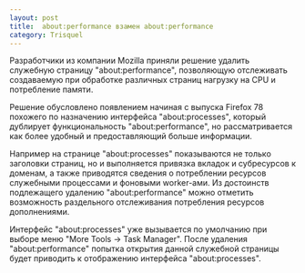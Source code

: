 ```yaml
---
layout: post
title:  about:performance взамен about:performance
category: Trisquel
---
```


Разработчики из компании Mozilla приняли решение удалить служебную страницу "about:performance", позволяющую отслеживать создаваемую при обработке различных страниц нагрузку на CPU и потребление памяти. 

Решение обусловлено появлением начиная с выпуска Firefox 78 похожего по назначению интерфейса "about:processes", который дублирует функциональность "about:performance", но рассматривается как более удобный и предоставляющий больше информации.

Например на странице "about:processes" показываются не только заголовки страниц, но и выполняется привязка вкладок и субресурсов к доменам, а также приводятся сведения о потреблении ресурсов служебными процессами и фоновыми worker-ами. Из достоинств подлежащего удалению "about:performance" можно отметить возможность раздельного отслеживания потребления ресурсов дополнениями. 

Интерфейс "about:processes" уже вызывается по умолчанию при выборе меню "More Tools -> Task Manager". После удаления "about:performance" попытка открытия данной служебной страницы будет приводить к отображению интерфейса "about:processes". 
